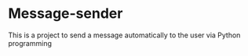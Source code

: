 # Message-sender
This is a project to send a message automatically to the user via Python programming
